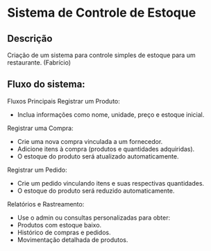 # Sistema de Controle de Estoque

## Descrição
Criação de um sistema para controle simples de estoque para um restaurante. (Fabrício)

## Fluxo do sistema:

Fluxos Principais
Registrar um Produto:
- Inclua informações como nome, unidade, preço e estoque inicial.

Registrar uma Compra:
- Crie uma nova compra vinculada a um fornecedor.
- Adicione itens à compra (produtos e quantidades adquiridas).
- O estoque do produto será atualizado automaticamente.

Registrar um Pedido:
- Crie um pedido vinculando itens e suas respectivas quantidades.
- O estoque do produto será reduzido automaticamente.

Relatórios e Rastreamento:
- Use o admin ou consultas personalizadas para obter:
- Produtos com estoque baixo.
- Histórico de compras e pedidos.
- Movimentação detalhada de produtos.